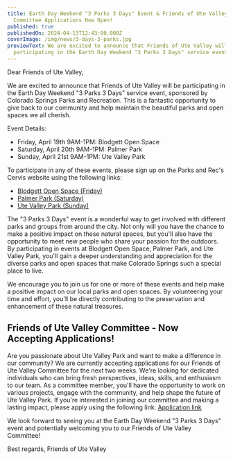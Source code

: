 ```yaml
---
title: Earth Day Weekend "3 Parks 3 Days" Event & Friends of Ute Valley
  Committee Applications Now Open!
published: true
publishedOn: 2024-04-13T12:43:00.000Z
coverImage: /img/news/3-days-3-parks.jpg
previewText: We are excited to announce that Friends of Ute Valley will be
  participating in the Earth Day Weekend "3 Parks 3 Days" service event
---
```

Dear Friends of Ute Valley,

We are excited to announce that Friends of Ute Valley will be participating in the Earth Day Weekend "3 Parks 3 Days" service event, sponsored by Colorado Springs Parks and Recreation. This is a fantastic opportunity to give back to our community and help maintain the beautiful parks and open spaces we all cherish.

Event Details:

* Friday, April 19th 9AM-1PM: Blodgett Open Space
* Saturday, April 20th 9AM-1PM: Palmer Park
* Sunday, April 21st 9AM-1PM: Ute Valley Park

To participate in any of these events, please sign up on the Parks and Rec's Cervis website using the following links:

* [Blodgett Open Space (Friday)](https://www.cervistech.com/acts/console.php?console_id=0132&console_type=event_list&ht=1&event_id=4230)
* [Palmer Park (Saturday)](https://cerv.is/0132gtmBWgE)
* [Ute Valley Park (Sunday)](https://www.cervistech.com/acts/console.php?console_id=0132&console_type=event_list&ht=1&event_id=4229)

The "3 Parks 3 Days" event is a wonderful way to get involved with different parks and groups from around the city. Not only will you have the chance to make a positive impact on these natural spaces, but you'll also have the opportunity to meet new people who share your passion for the outdoors. By participating in events at Blodgett Open Space, Palmer Park, and Ute Valley Park, you'll gain a deeper understanding and appreciation for the diverse parks and open spaces that make Colorado Springs such a special place to live.

We encourage you to join us for one or more of these events and help make a positive impact on our local parks and open spaces. By volunteering your time and effort, you'll be directly contributing to the preservation and enhancement of these natural treasures.

## Friends of Ute Valley Committee - Now Accepting Applications!

Are you passionate about Ute Valley Park and want to make a difference in our community? We are currently accepting applications for our Friends of Ute Valley Committee for the next two weeks. We're looking for dedicated individuals who can bring fresh perspectives, ideas, skills, and enthusiasm to our team. As a committee member, you'll have the opportunity to work on various projects, engage with the community, and help shape the future of Ute Valley Park. If you're interested in joining our committee and making a lasting impact, please apply using the following link: [Application link](https://forms.gle/GMXQ6A3UNUqBwYyR7)

We look forward to seeing you at the Earth Day Weekend "3 Parks 3 Days" event and potentially welcoming you to our Friends of Ute Valley Committee!

Best regards, Friends of Ute Valley
